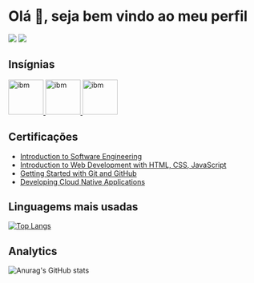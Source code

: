 # Olá 👋, seja bem vindo ao meu perfil 
<p align="left">
  <a href="https://www.linkedin.com/in/antonio-ramon/"><img src="https://img.shields.io/badge/LinkedIn-0077B5?style=for-the-badge&logo=linkedin&logoColor=white"></a>
  <a href="https://www.coursera.org/user/e4a6a3238f4047bdeb4c2bb44a29ea4f"><img src="https://img.shields.io/badge/Coursera-%230056D2.svg?style=for-the-badge&logo=Coursera&logoColor=white"></a>
</p>

## Insígnias
<p align="left">
  <a href="https://www.credly.com/badges/83be71a8-33fd-4093-afd9-e84b5d58fe84/public_url" target="_blank" rel="noreferrer">
    <img src="https://images.credly.com/size/340x340/images/6240e108-1407-4773-8621-cc2e4736d4e6/Web_Development_with_HTML-CSS-JavaScript_Essentials.png" alt="ibm" width="70" height="70"/>
  </a>
  <a href="https://www.credly.com/badges/d46ab92b-606e-4174-af18-a7776fdab230/public_url" target="blank" rel="noreferrer">
    <img src="https://lh3.googleusercontent.com/pw/ADCreHdV3kFKZaoxOuf8Cngk6O01a2pOwbSuB8K0qLdJtviHe5O1cEyOzJgilb2zGLj-ybwDMxCg2FrNN-cZ7m1OD2Z7HVP7PROAt2j8a9gyRwID4B3bMxa1DsncriFZEZ0BI6pfWsnguzfTP1j12OO_lWsKknYWzz7qOnrnIlwEe2j0O1I7VAoTnJpf16AaQ9w08h8REXYLkP-cON7ligHkhqIxGv2XTjbN2AzQvJzq4BwleHnS9mbbSvCJLI-tQTTNVv57YKCS-oyzBondIRsxMDJ7TiqSgnmqVe2WVb4cx2R70IejrdDF0Kp_mEjTjm9XTIzsEwbG4uMnxDzJQ1arfURz1Y7-SiNDxeuuIn0lEyYuBRuDDk_yhs3ZBN4PB9Y-yeL93I4R9IBsXEsON5mPziNSihzkf8z-hh9JUPF0W3zXGhZsYekCsYjLRZZuaMkWOdW44TsNTsPiDInHilFTG5QhiTbGeGd1Y-kKnN7E1WcP-j01Dt-MBCCF9F2Wbk4YSUcA0MYxPp8VAhy54KLFZRoaOcYb4MOE5Sawq7MlbvjNXfnZK0aVM1SLK_6dojsOFlRq-tdAG8nhypdjmfPAVKhTddqtXDYsr1wZYlBQO2q6mRqJBUwRTuAEEYo3GpI-DfxLqN05nHl3PTWnxE3gtngOTGMcPSfTc9lEtWipIEy_Lf6YDxOJeKtmnNSTWOrFfLOl77zm9mj1faCkEEnqfLeHHnHaoUXwhpp8hQn0hi2EoFnYyUuWmolNLab-r6PA0CY_QzFbzoIOPX9z45qXp_lBl95smKRe_LBjveg272m2wavieZRU5ye1g1Ov0ZWG6ZTo9y55ohI3Duu5MhN_gF9g9nSsTnWdopOOKl9ReMret89aL1igQcHE8ti0xl1jBF4ey07J514Ymy1-R6EnYw=w340-h340-s-no?authuser=0" alt="ibm" width="70" height="70">
  </a>
  <a href="https://www.credly.com/badges/d46ab92b-606e-4174-af18-a7776fdab230/public_url" target="blank" rel="noreferrer">
    <img src="https://images.credly.com/size/340x340/images/3545154f-08b4-4f6f-9592-c356d7108965/Developing_Cloud_Native_Applications.png" alt="ibm" width="70" height="70">
  </a>
</p>

## Certificações
- [Introduction to Software Engineering](https://www.coursera.org/account/accomplishments/verify/AVP422LGHAJL)
- [Introduction to Web Development with HTML, CSS, JavaScript](https://www.coursera.org/account/accomplishments/verify/SGZ7PFCXC2KM)
- [Getting Started with Git and GitHub](https://www.coursera.org/account/accomplishments/verify/U6AHVPAPYZZK)
- [Developing Cloud Native Applications](https://www.coursera.org/account/accomplishments/verify/9MHWWXRU37NB)
  
## Linguagems mais usadas
[![Top Langs](https://github-readme-stats-git-masterrstaa-rickstaa.vercel.app/api/top-langs/?username=Antonio-Ramon&layout=compact&theme=radical)](https://github.com/Antonio-Ramon/github-readme-stats)

## Analytics
![Anurag's GitHub stats](https://github-readme-stats.vercel.app/api?username=Antonio-Ramon&show_icons=true&theme=tokyonight)
<!-- [![GitHub Streak](http://github-readme-streak-stats.herokuapp.com?user=Antonio-Ramon&theme=tokyonight&date_format=j%20M%5B%20Y%5D)](https://git.io/streak-stats) -->

<!--
**Antonio-Ramon/Antonio-Ramon** is a ✨ _special_ ✨ repository because its `README.md` (this file) appears on your GitHub profile.

Here are some ideas to get you started:

- 🔭 I’m currently working on ...
- 🌱 I’m currently learning ...
- 👯 I’m looking to collaborate on ...
- 🤔 I’m looking for help with ...
- 💬 Ask me about ...
- 📫 How to reach me: ...
- 😄 Pronouns: ...
- ⚡ Fun fact: ...
-->
